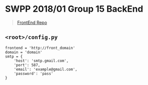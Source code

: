 # SWPP 2018/01 Group 15 BackEnd
> [FrontEnd Repo](https://github.com/JW275/SWPP2018_01_Group15_FrontEnd)

## `<root>/config.py`
```
frontend = 'http://front_domain'
domain = 'domain'
smtp = {
    'host': 'smtp.gmail.com',
    'port': 587,
    'email': 'example@gmail.com',
    'password': 'pass'
}
```
